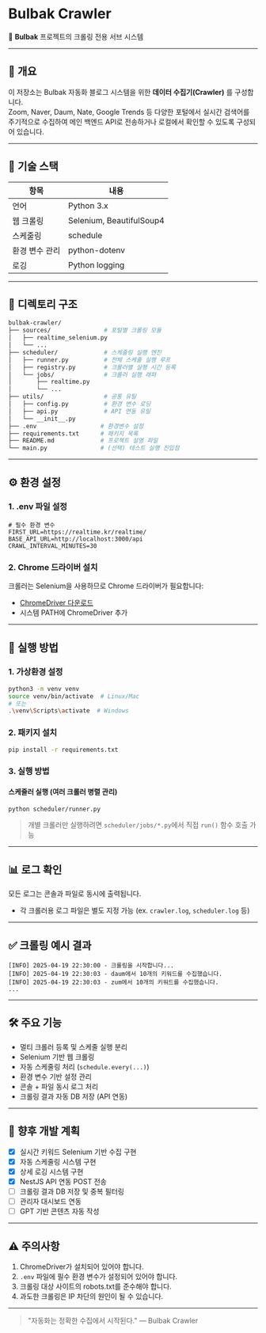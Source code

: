 # Bulbak Crawler

🚀 **Bulbak** 프로젝트의 크롤링 전용 서브 시스템

---

## 📌 개요

이 저장소는 Bulbak 자동화 블로그 시스템을 위한 **데이터 수집기(Crawler)** 를 구성합니다.  
Zoom, Naver, Daum, Nate, Google Trends 등 다양한 포털에서 실시간 검색어를 주기적으로 수집하여 메인 백엔드 API로 전송하거나 로컬에서 확인할 수 있도록 구성되어 있습니다.

---

## 🧱 기술 스택

| 항목           | 내용                     |
| -------------- | ------------------------ |
| 언어           | Python 3.x               |
| 웹 크롤링      | Selenium, BeautifulSoup4 |
| 스케줄링       | schedule                 |
| 환경 변수 관리 | python-dotenv            |
| 로깅           | Python logging           |

---

## 📁 디렉토리 구조

```bash
bulbak-crawler/
├── sources/               # 포털별 크롤링 모듈
│   ├── realtime_selenium.py
│   └── ...
├── scheduler/             # 스케줄링 실행 엔진
│   ├── runner.py          # 전체 스케줄 실행 루프
│   ├── registry.py        # 크롤러별 실행 시간 등록
│   └── jobs/              # 크롤러 실행 래퍼
│       ├── realtime.py
│       └── ...
├── utils/                 # 공통 유틸
│   ├── config.py          # 환경 변수 로딩
│   ├── api.py             # API 연동 유틸
│   └── __init__.py
├── .env                  # 환경변수 설정
├── requirements.txt      # 패키지 목록
├── README.md             # 프로젝트 설명 파일
└── main.py               # (선택) 테스트 실행 진입점
```

---

## ⚙️ 환경 설정

### 1. .env 파일 설정

```env
# 필수 환경 변수
FIRST_URL=https://realtime.kr/realtime/
BASE_API_URL=http://localhost:3000/api
CRAWL_INTERVAL_MINUTES=30
```

### 2. Chrome 드라이버 설치

크롤러는 Selenium을 사용하므로 Chrome 드라이버가 필요합니다:

- [ChromeDriver 다운로드](https://sites.google.com/chromium.org/driver/)
- 시스템 PATH에 ChromeDriver 추가

---

## 🚀 실행 방법

### 1. 가상환경 설정

```bash
python3 -m venv venv
source venv/bin/activate  # Linux/Mac
# 또는
.\venv\Scripts\activate  # Windows
```

### 2. 패키지 설치

```bash
pip install -r requirements.txt
```

### 3. 실행 방법

#### 스케줄러 실행 (여러 크롤러 병렬 관리)

```bash
python scheduler/runner.py
```

> 개별 크롤러만 실행하려면 `scheduler/jobs/*.py`에서 직접 `run()` 함수 호출 가능

---

## 📊 로그 확인

모든 로그는 콘솔과 파일로 동시에 출력됩니다.

- 각 크롤러용 로그 파일은 별도 지정 가능 (ex. `crawler.log`, `scheduler.log` 등)

---

## ✅ 크롤링 예시 결과

```
[INFO] 2025-04-19 22:30:00 - 크롤링을 시작합니다...
[INFO] 2025-04-19 22:30:03 - daum에서 10개의 키워드를 수집했습니다.
[INFO] 2025-04-19 22:30:03 - zum에서 10개의 키워드를 수집했습니다.
...
```

---

## 🛠️ 주요 기능

- 멀티 크롤러 등록 및 스케줄 실행 분리
- Selenium 기반 웹 크롤링
- 자동 스케줄링 처리 (`schedule.every(...)`)
- 환경 변수 기반 설정 관리
- 콘솔 + 파일 동시 로그 처리
- 크롤링 결과 자동 DB 저장 (API 연동)

---

## 🧠 향후 개발 계획

- [x] 실시간 키워드 Selenium 기반 수집 구현
- [x] 자동 스케줄링 시스템 구현
- [x] 상세 로깅 시스템 구현
- [x] NestJS API 연동 POST 전송
- [ ] 크롤링 결과 DB 저장 및 중복 필터링
- [ ] 관리자 대시보드 연동
- [ ] GPT 기반 콘텐츠 자동 작성

---

## ⚠️ 주의사항

1. ChromeDriver가 설치되어 있어야 합니다.
2. `.env` 파일에 필수 환경 변수가 설정되어 있어야 합니다.
3. 크롤링 대상 사이트의 robots.txt를 준수해야 합니다.
4. 과도한 크롤링은 IP 차단의 원인이 될 수 있습니다.

---

> "자동화는 정확한 수집에서 시작된다." — Bulbak Crawler
